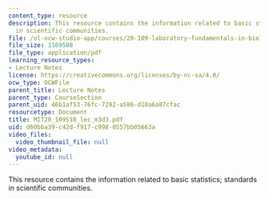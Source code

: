 ```yaml
---
content_type: resource
description: This resource contains the information related to basic statistics; standards
  in scientific communities.
file: /ol-ocw-studio-app/courses/20-109-laboratory-fundamentals-in-biological-engineering-spring-2010/d60bba39c42df917c9980557bb05663a_MIT20_109S10_lec_m3d3.pdf
file_size: 1169508
file_type: application/pdf
learning_resource_types:
- Lecture Notes
license: https://creativecommons.org/licenses/by-nc-sa/4.0/
ocw_type: OCWFile
parent_title: Lecture Notes
parent_type: CourseSection
parent_uid: 46b1af53-76fc-7292-a586-d10a6a87cfac
resourcetype: Document
title: MIT20_109S10_lec_m3d3.pdf
uid: d60bba39-c42d-f917-c998-0557bb05663a
video_files:
  video_thumbnail_file: null
video_metadata:
  youtube_id: null
---
```

This resource contains the information related to basic statistics; standards in scientific communities.